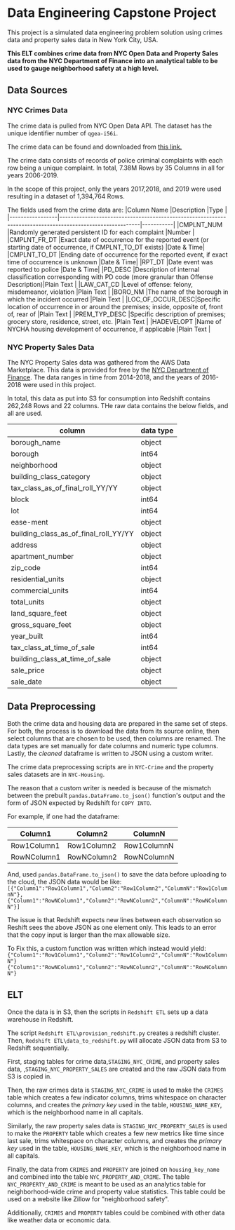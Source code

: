 # Data Engineering Capstone Project
This project is a simulated data engineering problem solution using crimes data and property sales data in New York City, USA.

**This ELT combines crime data from NYC Open Data and Property Sales data from the NYC Department of Finance into an analytical table to be used to gauge neighborhood safety at a high level.**
 
## Data Sources
### NYC Crimes Data
The crime data is pulled from NYC Open Data API. The dataset has the unique identifier number of `qgea-i56i`.
 
The crime data can be found and downloaded from [this link.](https://data.cityofnewyork.us/Public-Safety/NYPD-Complaint-Data-Historic/qgea-i56i)
 
The crime data consists of records of police criminal complaints with each row being a unique complaint. In total, 7.38M Rows by 35 Columns in all for years 2006-2019.
 
In the scope of this project, only the years 2017,2018, and 2019 were used resulting in a dataset of 1,394,764 Rows.
 
The fields used from the crime data are:
|Column Name      |Description                                                                                               |Type       |
|-----------------|----------------------------------------------------------------------------------------------------------|-----------|
|CMPLNT_NUM       |Randomly generated persistent ID for each complaint                                                       |Number     |
|CMPLNT_FR_DT     |Exact date of occurrence for the reported event (or starting date of occurrence, if CMPLNT_TO_DT exists)  |Date & Time|
|CMPLNT_TO_DT     |Ending date of occurrence for the reported event, if exact time of occurrence is unknown                  |Date & Time|
|RPT_DT           |Date event was reported to police                                                                         |Date & Time|
|PD_DESC          |Description of internal classification corresponding with PD code (more granular than Offense Description)|Plain Text |
|LAW_CAT_CD       |Level of offense: felony, misdemeanor, violation                                                          |Plain Text |
|BORO_NM          |The name of the borough in which the incident occurred                                                    |Plain Text |
|LOC_OF_OCCUR_DESC|Specific location of occurrence in or around the premises; inside, opposite of, front of, rear of         |Plain Text |
|PREM_TYP_DESC    |Specific description of premises; grocery store, residence, street, etc.                                  |Plain Text |
|HADEVELOPT       |Name of NYCHA housing development of occurrence, if applicable                                            |Plain Text |
 
### NYC Property Sales Data
The NYC Property Sales data was gathered from the AWS Data Marketplace. This data is provided for free by the [NYC Department of Finance](https://www1.nyc.gov/site/finance/taxes/property-annualized-sales-update.page). The data ranges in time from 2014-2018, and the years of 2016-2018 were used in this project.
 
In total, this data as put into S3 for consumption into Redshift contains 262,248 Rows and 22 columns. THe raw data contains the below fields, and all are used.
 
|column                                |data type|
|--------------------------------------|---------|
|borough_name                          | object  |
|borough                               | int64   |
|neighborhood                          | object  |
|building_class_category               | object  |
|tax_class_as_of_final_roll_YY/YY      | object  |
|block                                 | int64   |
|lot                                   | int64   |
|ease-ment                             | object  |
|building_class_as_of_final_roll_YY/YY | object  |
|address                               | object  |
|apartment_number                      | object  |
|zip_code                              | int64   |
|residential_units                     | object  |
|commercial_units                      | int64   |
|total_units                           | object  |
|land_square_feet                      | object  |
|gross_square_feet                     | object  |
|year_built                            | int64   |
|tax_class_at_time_of_sale             | int64   |
|building_class_at_time_of_sale        | object  |
|sale_price                            | object  |
|sale_date                             | object  |
 
## Data Preprocessing
 
Both the crime data and housing data are prepared in the same set of steps. For both, the process is to download the data from its source online, then select columns that are chosen to be used, then columns are renamed. The data types are set manually for date columns and numeric type columns. Lastly, the _cleaned_ dataframe is written to JSON using a custom writer.
 
The crime data preprocessing scripts are in `NYC-Crime` and the property sales datasets are in `NYC-Housing`.
 
The reason that a custom writer is needed is because of the mismatch between the prebuilt `pandas.DataFrame.to_json()` function's output and the form of JSON expected by Redshift for `COPY INTO`.
 
For example, if one had the dataframe:
 
|Column1    |Column2    |ColumnN    |
|-----------|-----------|-----------|
|Row1Column1|Row1Column2|Row1ColumnN|
|RowNColumn1|RowNColumn2|RowNColumnN|
 
And, used `pandas.DataFrame.to_json()` to save the data before uploading to the cloud, the JSON data would be like:
`[{"Column1":"Row1Column1","Column2":"Row1Column2","ColumnN":"Row1ColumnN"},{"Column1":"RowNColumn1","Column2":"RowNColumn2","ColumnN":"RowNColumnN"}]`
 
The issue is that Redshift expects new lines between each observation so Reshift sees the above JSON as one element only. This leads to an error that the copy input is larger than the max allowable size.
 
To Fix this, a custom function was written which instead would yield:
`{"Column1":"Row1Column1","Column2":"Row1Column2","ColumnN":"Row1ColumnN"}`
`{"Column1":"RowNColumn1","Column2":"RowNColumn2","ColumnN":"RowNColumnN"}`
 
## ELT
 
Once the data is in S3, then the scripts in `Redshift ETL` sets up a data warehouse in Redshift.
 
The script `Redshift ETL\provision_redshift.py` creates a redshift cluster. Then, `Redshift ETL\data_to_redshift.py` will allocate JSON data from S3 to Redshift sequentially.
 
First, staging tables for crime data,`STAGING_NYC_CRIME`, and property sales data, ,`STAGING_NYC_PROPERTY_SALES` are created and the raw JSON data from S3 is copied in.
 
Then, the raw crimes data is `STAGING_NYC_CRIME` is used to make the `CRIMES` table which creates a few indicator columns, trims whitespace on character columns, and creates the _primary key_ used in the table, `HOUSING_NAME_KEY`, which is the neighborhood name in all capitals.
 
Similarly, the raw property sales data is `STAGING_NYC_PROPERTY_SALES` is used to make the `PROPERTY` table which creates a few new metrics like time since last sale, trims whitespace on character columns, and creates the _primary key_ used in the table, `HOUSING_NAME_KEY`, which is the neighborhood name in all capitals.
 
Finally, the data from `CRIMES` and `PROPERTY` are joined on `housing_key_name` and combined into the table `NYC_PROPERTY_AND_CRIME`. The table `NYC_PROPERTY_AND_CRIME` is meant to be used as an analytics table for neighborhood-wide crime and property value statistics. This table could be used on a website like Zillow for "neighborhood safety".
 
Additionally, `CRIMES` and `PROPERTY` tables could be combined with other data like weather data or economic data.
